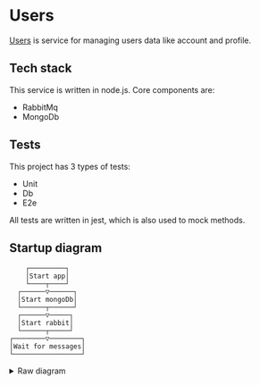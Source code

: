 # Users

[Users](https://github.com/Monsters-RPG-game/Users) is service for managing users data like account and profile.

## Tech stack

This service is written in node.js. Core components are:

- RabbitMq
- MongoDb

## Tests

This project has 3 types of tests:

- Unit 
- Db 
- E2e 

All tests are written in jest, which is also used to mock methods.

## Startup diagram

```text
    ┌─────────┐    
    │Start app│    
    └────┬────┘    
  ┌──────▽──────┐  
  │Start mongoDb│  
  └──────┬──────┘  
  ┌──────▽─────┐   
  │Start rabbit│   
  └──────┬─────┘   
┌────────▽────────┐
│Wait for messages│
└─────────────────┘
```

<details>
   <summary>Raw diagram</summary>

```
"Start app"
"Start mongoDb"
"Start rabbit"
"Wait for messages"
```

</details>

